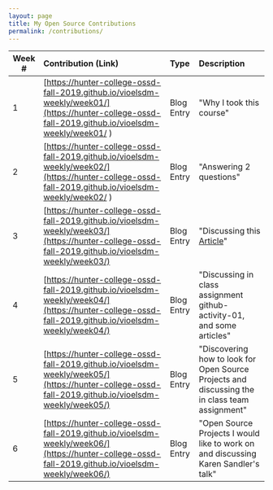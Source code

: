 ```yaml
---
layout: page
title: My Open Source Contributions
permalink: /contributions/
---
```


<!--
Type of the contribution should be "Wikipedia edit", "OpenStreet Map feature", "Project Documentation", "Project Code", "Blog Edit", etc.

The description should include a brief summary of what you did.

Replace the first row below with your contribution.

-->





| Week #       | Contribution (Link)  | Type  | Description |
|---|:---|:---|:---|
|  1   | [https://hunter-college-ossd-fall-2019.github.io/vioelsdm-weekly/week01/](https://hunter-college-ossd-fall-2019.github.io/vioelsdm-weekly/week01/ )    | Blog Entry   |   "Why I took this course"   |
|  2   | [https://hunter-college-ossd-fall-2019.github.io/vioelsdm-weekly/week02/](https://hunter-college-ossd-fall-2019.github.io/vioelsdm-weekly/week02/ )    | Blog Entry   |    "Answering 2 questions"  |
|   3  | [https://hunter-college-ossd-fall-2019.github.io/vioelsdm-weekly/week03/](https://hunter-college-ossd-fall-2019.github.io/vioelsdm-weekly/week03/)   |  Blog Entry   |  "Discussing this [Article](https://www.techrepublic.com/blog/10-things/10-things-you-should-know-about-open-source-before-you-use-it)"    |
|   4  | [https://hunter-college-ossd-fall-2019.github.io/vioelsdm-weekly/week04/](https://hunter-college-ossd-fall-2019.github.io/vioelsdm-weekly/week04/)   |  Blog Entry   |  "Discussing in class assignment github-activity-01, and some articles" |
|   5  | [https://hunter-college-ossd-fall-2019.github.io/vioelsdm-weekly/week05/](https://hunter-college-ossd-fall-2019.github.io/vioelsdm-weekly/week05/)   |  Blog Entry   |  "Discovering how to look for Open Source Projects and discussing the in class team assignment" |
|   6  | [https://hunter-college-ossd-fall-2019.github.io/vioelsdm-weekly/week06/](https://hunter-college-ossd-fall-2019.github.io/vioelsdm-weekly/week06/)   |  Blog Entry   |  "Open Source Projects I would like to work on and discussing Karen Sandler's talk" |
